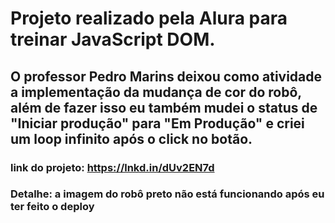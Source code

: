 # Projeto realizado pela Alura para treinar JavaScript DOM.

## O professor Pedro Marins deixou como atividade a implementação da mudança de cor do robô, além de fazer isso eu também mudei o status de "Iniciar produção" para "Em Produção" e criei um loop infinito após o click no botão.

### link do projeto: https://lnkd.in/dUv2EN7d


### Detalhe: a imagem do robô preto não está funcionando após eu ter feito o deploy
